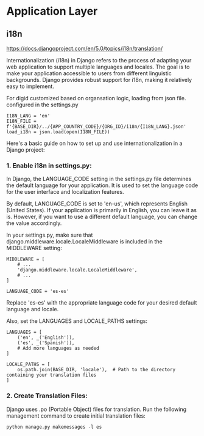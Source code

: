 # Application Layer

## i18n


https://docs.djangoproject.com/en/5.0/topics/i18n/translation/

<p>
Internationalization (i18n) in Django refers to the process of adapting your web application to support multiple languages and locales. The goal is to make your application accessible to users from different linguistic backgrounds. Django provides robust support for i18n, making it relatively easy to implement.

For digid customized based on organsation logic, loading from json file. configured  in the settings.py

```
I18N_LANG = 'en'
I18N_FILE = f'{BASE_DIR}/../{APP_COUNTRY_CODE}/{ORG_ID}/i18n/{I18N_LANG}.json'
load_i18n = json.load(open(I18N_FILE))
```

Here's a basic guide on how to set up and use internationalization in a Django project:

</p>

### 1. Enable i18n in settings.py:
<p>
In Django, the LANGUAGE_CODE setting in the settings.py file determines the default language for your application. It is used to set the language code for the user interface and localization features.


By default, LANGUAGE_CODE is set to 'en-us', which represents English (United States). If your application is primarily in English, you can leave it as is. However, if you want to use a different default language, you can change the value accordingly.


In your settings.py, make sure that django.middleware.locale.LocaleMiddleware is included in the MIDDLEWARE setting:
</p>

```
MIDDLEWARE = [
    # ...
    'django.middleware.locale.LocaleMiddleware',
    # ...
]

LANGUAGE_CODE = 'es-es'

```

<p>
Replace 'es-es' with the appropriate language code for your desired default language and locale.

Also, set the LANGUAGES and LOCALE_PATHS settings:</p>

```
LANGUAGES = [
    ('en', _('English')),
    ('es', _('Spanish')),
    # Add more languages as needed
]

LOCALE_PATHS = [
    os.path.join(BASE_DIR, 'locale'),  # Path to the directory containing your translation files
]
```


### 2. Create Translation Files:
<p>
Django uses .po (Portable Object) files for translation. Run the following management command to create initial translation files:
</p>

```
python manage.py makemessages -l es
```